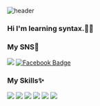 ![header](https://capsule-render.vercel.app/api?type=Wave&color=ff0000&height=180&section=header&text=Baek%Jimin&fontColor=000000&fontSize=50)
### Hi I'm learning syntax.🎅🎄<br>

### My SNS🎨
<a href="mailto:s2104@e-mirim.hs.kr" target="_blank"> <a href="https://www.instagram.com/qiwisil_db/" target="_blank"><img src="https://img.shields.io/badge/instagram-E4405F?style=flat-square&logo=instagram&logoColor=white"></a>  [![Facebook Badge](https://img.shields.io/badge/facebook-1877f2?style=flat-square&logo=facebook&logoColor=white&link=https://www.facebook.com/qiwisil/)](https://www.facebook.com/qiwisil/)

### My Skills✨
<img src="https://img.shields.io/badge/JAVA-007396?style=flat-square&logo=java&logoColor=white"> <img src="https://img.shields.io/badge/c-%2300599C.svg?style=flat-square&logo=c&logoColor=white"> <img src="https://img.shields.io/badge/HTML5-E34F26?style=flat-square&logo=HTML5&logoColor=white" /> <img src="https://img.shields.io/badge/css-1572B6?style=flat-square&logo=css3&logoColor=white=white" /> <img src="https://img.shields.io/badge/-Python-000000?style=flat-square&logo=Python&logoColor=rgb(33, 143, 132)"> <img src="https://img.shields.io/badge/MySQL-4479A1?style=flat-square&logo=Mysql&logoColor=white"/></a>
